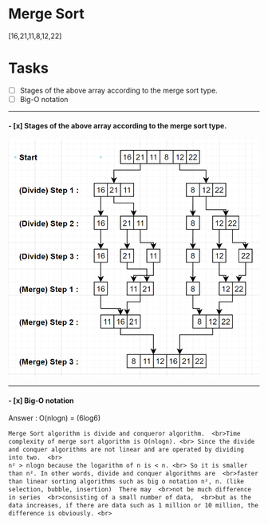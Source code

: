 # Merge Sort
[16,21,11,8,12,22]  
# Tasks
- [ ] Stages of the above array according to the merge sort type.
- [ ] Big-O notation
<hr>
<h4>
- [x] Stages of the above array according to the merge sort type.
</h4>
<img src="answer.jpg">
<hr>
<h4>
- [x] Big-O notation
</h4>      
Answer : O(nlogn) = (6log6)



	Merge Sort algorithm is divide and conqueror algorithm.  <br>Time complexity of merge sort algorithm is O(nlogn). <br> Since the divide and conquer algorithms are not linear and are operated by dividing into two.  <br>
	n² > nlogn because the logarithm of n is < n. <br> So it is smaller than n². In other words, divide and conquer algorithms are  <br>faster than linear sorting algorithms such as big o notation n², n. (like selection, bubble, insertion)  There may  <br>not be much difference in series  <br>consisting of a small number of data,  <br>but as the data increases, if there are data such as 1 million or 10 million, the difference is obviously. <br>
